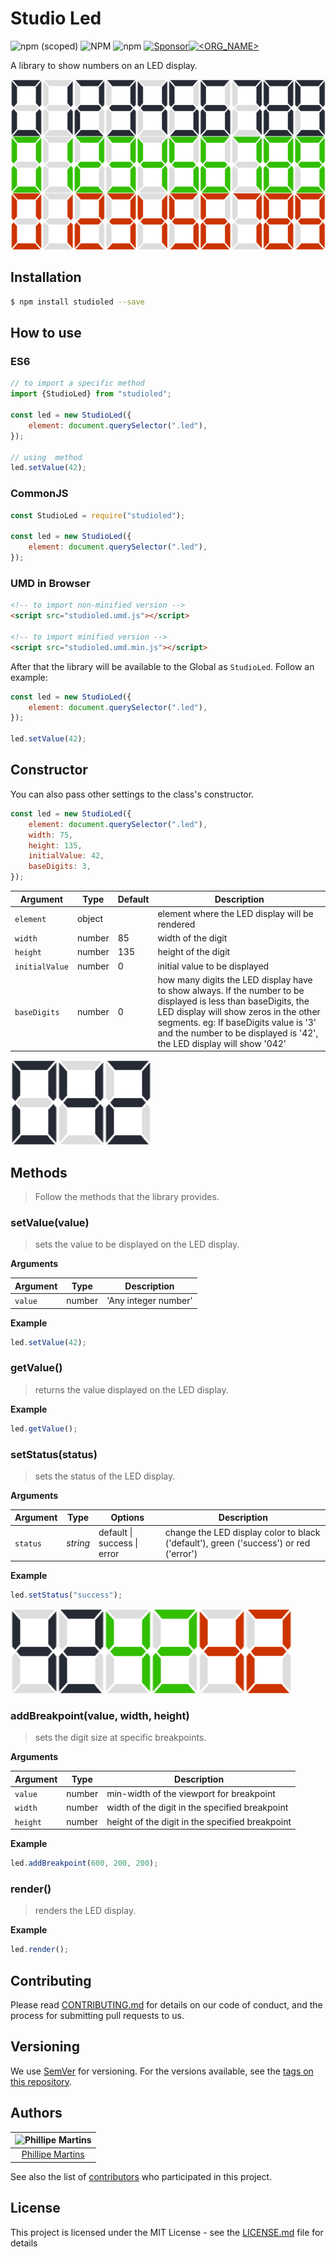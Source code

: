 # Studio Led

![npm (scoped)](https://img.shields.io/npm/v/studioled?label=NPM)
![NPM](https://img.shields.io/npm/l/studioled?label=License)
![npm](https://img.shields.io/npm/dt/studioled?label=Downloads)
[![Sponsor](https://img.shields.io/static/v1?label=Sponsor&message=%E2%9D%A4&color=red&logo=GitHub)](https://github.com/inkasadev/studioled)[![<ORG_NAME>](https://circleci.com/gh/inkasadev/studioled.svg?style=svg)](LINK)

A library to show numbers on an LED display.

![screenshot_00](.readme/screenshot_00.png)

## Installation

```sh
$ npm install studioled --save
```

## How to use

### ES6

```js
// to import a specific method
import {StudioLed} from "studioled";

const led = new StudioLed({
	element: document.querySelector(".led"),
});

// using  method
led.setValue(42);
```

### CommonJS

```js
const StudioLed = require("studioled");

const led = new StudioLed({
	element: document.querySelector(".led"),
});
```

### UMD in Browser

```html
<!-- to import non-minified version -->
<script src="studioled.umd.js"></script>

<!-- to import minified version -->
<script src="studioled.umd.min.js"></script>
```

After that the library will be available to the Global as `StudioLed`. Follow an
example:

```js
const led = new StudioLed({
	element: document.querySelector(".led"),
});

led.setValue(42);
```

## Constructor

You can also pass other settings to the class's constructor.

```js
const led = new StudioLed({
	element: document.querySelector(".led"),
	width: 75,
	height: 135,
	initialValue: 42,
	baseDigits: 3,
});
```

| Argument       | Type   | Default | Description                                                                                                                                                                                                                                                               |
| -------------- | ------ | ------- | ------------------------------------------------------------------------------------------------------------------------------------------------------------------------------------------------------------------------------------------------------------------------- |
| `element`      | object |         | element where the LED display will be rendered                                                                                                                                                                                                                            |
| `width`        | number | 85      | width of the digit                                                                                                                                                                                                                                                        |
| `height`       | number | 135     | height of the digit                                                                                                                                                                                                                                                       |
| `initialValue` | number | 0       | initial value to be displayed                                                                                                                                                                                                                                             |
| `baseDigits`   | number | 0       | how many digits the LED display have to show always. If the number to be displayed is less than baseDigits, the LED display will show zeros in the other segments. eg: If baseDigits value is '3' and the number to be displayed is '42', the LED display will show '042' |

![screenshot_01](.readme/screenshot_01.png)

## Methods

> Follow the methods that the library provides.

### setValue(value)

> sets the value to be displayed on the LED display.

**Arguments**

| Argument | Type   | Description          |
| -------- | ------ | -------------------- |
| `value`  | number | 'Any integer number' |

**Example**

```js
led.setValue(42);
```

### getValue()

> returns the value displayed on the LED display.

**Example**

```js
led.getValue();
```

### setStatus(status)

> sets the status of the LED display.

**Arguments**

| Argument | Type     | Options                     | Description                                                                           |
| -------- | -------- | --------------------------- | ------------------------------------------------------------------------------------- |
| `status` | _string_ | default \| success \| error | change the LED display color to black ('default'), green ('success') or red ('error') |

**Example**

```js
led.setStatus("success");
```

![screenshot_02](.readme/screenshot_02.png)

### addBreakpoint(value, width, height)

> sets the digit size at specific breakpoints.

**Arguments**

| Argument | Type   | Description                                     |
| -------- | ------ | ----------------------------------------------- |
| `value`  | number | min-width of the viewport for breakpoint        |
| `width`  | number | width of the digit in the specified breakpoint  |
| `height` | number | height of the digit in the specified breakpoint |

**Example**

```js
led.addBreakpoint(600, 200, 200);
```

### render()

> renders the LED display.

**Example**

```js
led.render();
```

## Contributing

Please read
[CONTRIBUTING.md](https://gist.github.com/PurpleBooth/b24679402957c63ec426) for
details on our code of conduct, and the process for submitting pull requests to
us.

## Versioning

We use [SemVer](http://semver.org/) for versioning. For the versions available,
see the [tags on this repository](https://github.com/inkasadev/studioled/tags).

## Authors

| ![Phillipe Martins](https://avatars.githubusercontent.com/u/7750404?v=4&s=150) |
| :----------------------------------------------------------------------------: |
|               [Phillipe Martins](https://github.com/inkasadev/)                |

See also the list of
[contributors](https://github.com/inkasadev/studioled/contributors) who
participated in this project.

## License

This project is licensed under the MIT License - see the
[LICENSE.md](LICENSE.md) file for details
